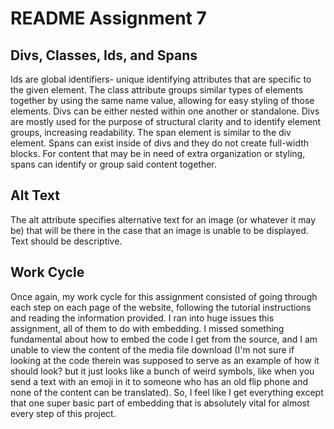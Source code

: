 <!DOCTYPE html>

<html>

 <head>


   </head>

<body>

  <h1>README Assignment 7</h1>


  <h2>Divs, Classes, Ids, and Spans</h2>

<p>
Ids are global identifiers- unique identifying attributes that are specific to the given element.
The class attribute groups similar types of elements together by using the same name value, allowing for easy styling of those elements.
Divs can be either nested within one another or standalone. Divs are mostly used for the purpose of structural clarity and to identify element groups, increasing readability.
The span element is similar to the div element.  Spans can exist inside of divs and they do not create full-width blocks.  For content that may be in need of extra organization or styling, spans can identify or group said content together.
</p>


  <h2>Alt Text</h2>

  <p>
  The alt attribute specifies alternative text for an image (or whatever it may be) that will be there in the case that an image is unable to be displayed. Text should be descriptive.
</p>

<h2>Work Cycle</h2>

  <p>
  Once again, my work cycle for this assignment consisted of going through each step on each page of the website, following the tutorial instructions and reading the information provided.  I ran into huge issues this assignment, all of them to do with embedding.  I missed something fundamental about how to embed the code I get from the source, and I am unable to view the content of the media file download (I'm not sure if looking at the code therein was supposed to serve as an example of how it should look? but it just looks like a bunch of weird symbols, like when you send a text with an emoji in it to someone who has an old flip phone and none of the content can be translated).  So, I feel like I get everything except that one super basic part of embedding that is absolutely vital for almost every step of this project.

  </p>

</body>


</html>
